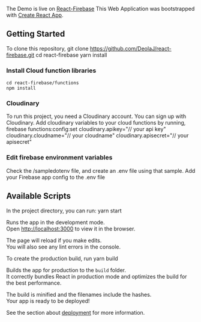 The Demo is live on [React-Firebase](https://react-firebase-19.web.app "React Firebase")
This Web Application was bootstrapped with [Create React App](https://github.com/facebook/create-react-app).

## Getting Started 
To clone this repository,
    git clone https://github.com/DeolaJ/react-firebase.git
    cd react-firebase
    yarn install

### Install Cloud function libraries
    cd react-firebase/functions
    npm install

### Cloudinary
To run this project, you need a Cloudinary account. You can sign up with Cloudinary.
Add cloudinary variables to your cloud functions by running,
    firebase functions:config:set cloudinary.apikey="// your api key" cloudinary.cloudname="// your cloudname" cloudinary.apisecret="// your apisecret"

### Edit firebase environment variables
Check the /sampledotenv file, and create an .env file using that sample. Add your Firebase app config to the .env file 


## Available Scripts

In the project directory, you can run:
    yarn start

Runs the app in the development mode.<br />
Open [http://localhost:3000](http://localhost:3000) to view it in the browser.

The page will reload if you make edits.<br />
You will also see any lint errors in the console.

To create the production build, run
    yarn build

Builds the app for production to the `build` folder.<br />
It correctly bundles React in production mode and optimizes the build for the best performance.

The build is minified and the filenames include the hashes.<br />
Your app is ready to be deployed!

See the section about [deployment](https://facebook.github.io/create-react-app/docs/deployment) for more information.